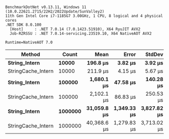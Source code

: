 ```

BenchmarkDotNet v0.13.11, Windows 11 (10.0.22621.2715/22H2/2022Update/SunValley2)
11th Gen Intel Core i7-1185G7 3.00GHz, 1 CPU, 8 logical and 4 physical cores
.NET SDK 8.0.100
  [Host]     : .NET 7.0.14 (7.0.1423.51910), X64 RyuJIT AVX2
  Job-RZRSSU : .NET 7.0.14-servicing.23519.10, X64 NativeAOT AVX2

Runtime=NativeAOT 7.0  

```
| Method             | Count   | Mean        | Error       | StdDev      | Allocated |
|------------------- |-------- |------------:|------------:|------------:|----------:|
| **String_Intern**      | **10000**   |    **196.8 μs** |     **3.82 μs** |     **3.92 μs** |   **4.11 KB** |
| StringCache_Intern | 10000   |    211.9 μs |     4.15 μs |     5.67 μs |   4.11 KB |
| **String_Intern**      | **100000**  |  **1,680.1 μs** |    **47.58 μs** |   **140.28 μs** |   **4.14 KB** |
| StringCache_Intern | 100000  |  2,102.1 μs |    86.83 μs |   250.53 μs |   4.13 KB |
| **String_Intern**      | **1000000** | **31,059.8 μs** | **1,349.33 μs** | **3,827.82 μs** |   **4.16 KB** |
| StringCache_Intern | 1000000 | 40,368.6 μs | 1,279.83 μs | 3,713.02 μs |   4.15 KB |
